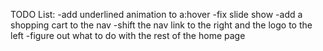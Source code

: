 TODO List:
-add underlined animation to a:hover
-fix slide show
-add a shopping cart to the nav
-shift the nav link to the right and the logo to the left
-figure out what to do with the rest of the home page
